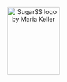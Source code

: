 <p align="center">
	<img width="120" height="155"
		title="SugarSS logo by Maria Keller"
		src="http://malyutinegor.github.io/value-system/1.svg">
</p>
